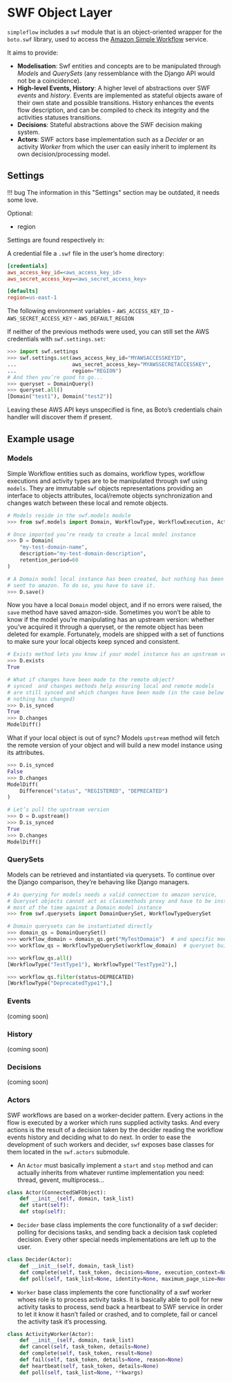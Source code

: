 SWF Object Layer
================

`simpleflow` includes a `swf` module that is an object-oriented wrapper for the
`boto.swf` library, used to access the [Amazon Simple Workflow](http://aws.amazon.com/swf) service.

It aims to provide:

- **Modelisation**: Swf entities and concepts are to be manipulated through *Models* and
  *QuerySets* (any ressemblance with the Django API would not be a coincidence).
- **High-level Events, History**: A higher level of abstractions over SWF *events* and
  *history*. Events are implemented as stateful objects aware of their own state and
  possible transitions. History enhances the events flow description, and can be
  compiled to check its integrity and the activities statuses transitions.
- **Decisions**: Stateful abstractions above the SWF decision making system.
- **Actors**: SWF actors base implementation such as a *Decider* or an activity
  *Worker* from which the user can easily inherit to implement its own
  decision/processing model.


Settings
--------

!!! bug
    The information in this "Settings" section may be outdated, it needs some love.

Optional:

- region


Settings are found respectively in:

A credential file a `.swf` file in the user’s home directory:

```ini
[credentials]
aws_access_key_id=<aws_access_key_id>
aws_secret_access_key=<aws_secret_access_key>

[defaults]
region=us-east-1
```

The following environment variables
    - `AWS_ACCESS_KEY_ID`
    - `AWS_SECRET_ACCESS_KEY`
    - `AWS_DEFAULT_REGION`

If neither of the previous methods were used, you can still set the AWS credentials with `swf.settings.set`:

```python
>>> import swf.settings
>>> swf.settings.set(aws_access_key_id="MYAWSACCESSKEYID",
...                  aws_secret_access_key="MYAWSSECRETACCESSKEY",
...                  region="REGION")
# And then you’re good to go...
>>> queryset = DomainQuery()
>>> queryset.all()
[Domain("test1"), Domain("test2")]
```

Leaving these AWS API keys unspecified is fine, as Boto’s credentials chain
handler will discover them if present.

Example usage
-------------

### Models

Simple Workflow entities such as domains, workflow types, workflow executions and activity types are to be
manipulated through swf using `models`. They are immutable `swf` objects representations providing an
interface to objects attributes, local/remote objects synchronization and changes watch between these
local and remote objects.

```python
# Models reside in the swf.models module
>>> from swf.models import Domain, WorkflowType, WorkflowExecution, ActivityType

# Once imported you’re ready to create a local model instance
>>> D = Domain(
    "my-test-domain-name",
    description="my-test-domain-description",
    retention_period=60
)

# A Domain model local instance has been created, but nothing has been
# sent to amazon. To do so, you have to save it.
>>> D.save()
```

Now you have a local `Domain` model object, and if no errors were raised, the `save` method have saved
amazon-side. Sometimes you won’t be able to know if the model you’re manipulating has an upstream version:
whether you’ve acquired it through a queryset, or the remote object has been deleted for example.
Fortunately, models are shipped with a set of functions to make sure your local objects keep synced and
consistent.

```python
# Exists method lets you know if your model instance has an upstream version
>>> D.exists
True

# What if changes have been made to the remote object?
# synced  and changes methods help ensuring local and remote models
# are still synced and which changes have been made (in the case below
# nothing has changed)
>>> D.is_synced
True
>>> D.changes
ModelDiff()

```


What if your local object is out of sync? Models `upstream` method will fetch the remote version of
your object and will build a new model instance using its attributes.

```python
>>> D.is_synced
False
>>> D.changes
ModelDiff(
    Difference("status", "REGISTERED", "DEPRECATED")
)

# Let’s pull the upstream version
>>> D = D.upstream()
>>> D.is_synced
True
>>> D.changes
ModelDiff()
```

### QuerySets

Models can be retrieved and instantiated via querysets. To continue over the Django comparison,
they’re behaving like Django managers.

```python
# As querying for models needs a valid connection to amazon service,
# Queryset objects cannot act as classmethods proxy and have to be instantiated;
# most of the time against a Domain model instance
>>> from swf.querysets import DomainQuerySet, WorkflowTypeQuerySet

# Domain querysets can be instantiated directly
>>> domain_qs = DomainQuerySet()
>>> workflow_domain = domain_qs.get("MyTestDomain")  # and specific model retieved via .get method
>>> workflow_qs = WorkflowTypeQuerySet(workflow_domain)  # queryset built against model instance example

>>> workflow_qs.all()
[WorkflowType("TestType1"), WorkflowType("TestType2"),]

>>> workflow_qs.filter(status=DEPRECATED)
[WorkflowType("DeprecatedType1"),]
```


### Events

(coming soon)


### History

(coming soon)


### Decisions

(coming soon)


### Actors

SWF workflows are based on a worker-decider pattern. Every actions in the flow is executed by a worker
which runs supplied activity tasks. And every actions is the result of a decision taken by the decider
reading the workflow events history and deciding what to do next. In order to ease the development of
such workers and decider, `swf` exposes base classes for them located in the `swf.actors` submodule.

* An `Actor` must basically implement a `start` and `stop` method and can actually inherits from whatever
  runtime implementation you need: thread, gevent, multiprocess...

```python
class Actor(ConnectedSWFObject):
    def __init__(self, domain, task_list)
    def start(self):
    def stop(self):
```

* `Decider` base class implements the core functionality of a swf decider: polling for decisions tasks,
  and sending back a decision task copleted decision. Every other special needs implementations are left
  up to the user.

```python
class Decider(Actor):
    def __init__(self, domain, task_list)
    def complete(self, task_token, decisions=None, execution_context=None)
    def poll(self, task_list=None, identity=None, maximum_page_size=None)
```

* `Worker` base class implements the core functionality of a swf worker whoes role is to process activity
  tasks. It is basically able to poll for new activity tasks to process, send back a heartbeat to SWF
  service in order to let it know it hasn’t failed or crashed, and to complete, fail or cancel the activity
  task it’s processing.

```python
class ActivityWorker(Actor):
    def __init__(self, domain, task_list)
    def cancel(self, task_token, details=None)
    def complete(self, task_token, result=None)
    def fail(self, task_token, details=None, reason=None)
    def heartbeat(self, task_token, details=None)
    def poll(self, task_list=None, **kwargs)
```
